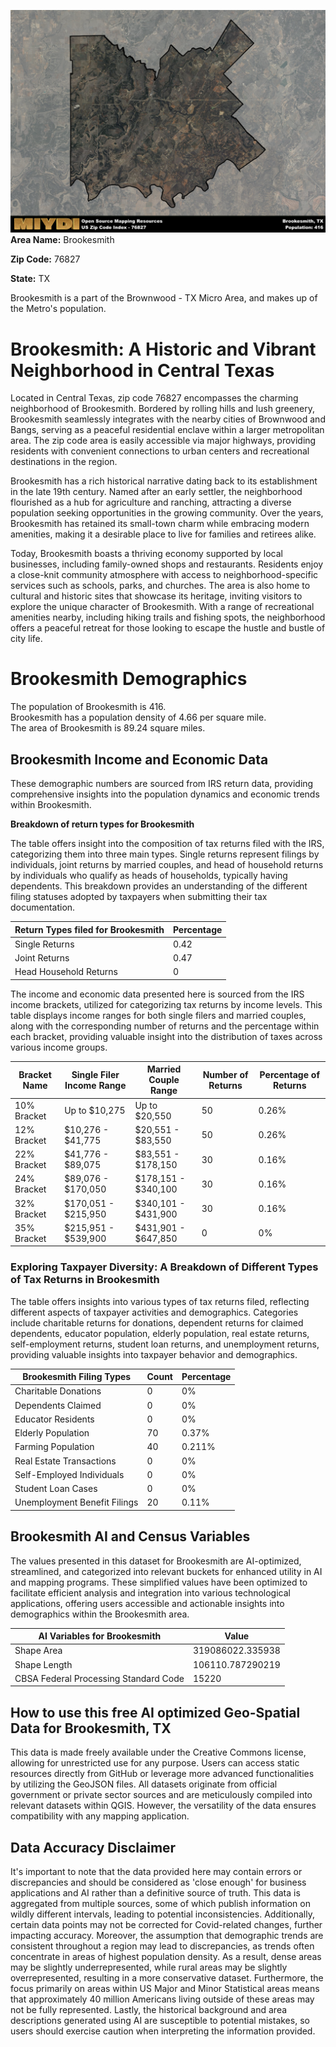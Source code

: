 ![Image Alt Text](../_images/76827.png)
**Area Name:** Brookesmith

**Zip Code:** 76827

**State:** TX

Brookesmith is a part of the Brownwood - TX Micro Area, and makes up  of the Metro's population.  

# Brookesmith: A Historic and Vibrant Neighborhood in Central Texas

Located in Central Texas, zip code 76827 encompasses the charming neighborhood of Brookesmith. Bordered by rolling hills and lush greenery, Brookesmith seamlessly integrates with the nearby cities of Brownwood and Bangs, serving as a peaceful residential enclave within a larger metropolitan area. The zip code area is easily accessible via major highways, providing residents with convenient connections to urban centers and recreational destinations in the region.

Brookesmith has a rich historical narrative dating back to its establishment in the late 19th century. Named after an early settler, the neighborhood flourished as a hub for agriculture and ranching, attracting a diverse population seeking opportunities in the growing community. Over the years, Brookesmith has retained its small-town charm while embracing modern amenities, making it a desirable place to live for families and retirees alike.

Today, Brookesmith boasts a thriving economy supported by local businesses, including family-owned shops and restaurants. Residents enjoy a close-knit community atmosphere with access to neighborhood-specific services such as schools, parks, and churches. The area is also home to cultural and historic sites that showcase its heritage, inviting visitors to explore the unique character of Brookesmith. With a range of recreational amenities nearby, including hiking trails and fishing spots, the neighborhood offers a peaceful retreat for those looking to escape the hustle and bustle of city life.

# Brookesmith Demographics

The population of Brookesmith is 416.  
Brookesmith has a population density of 4.66 per square mile.  
The area of Brookesmith is 89.24 square miles.  

## Brookesmith Income and Economic Data

These demographic numbers are sourced from IRS return data, providing comprehensive insights into the population dynamics and economic trends within Brookesmith.

**Breakdown of return types for Brookesmith**

The table offers insight into the composition of tax returns filed with the IRS, categorizing them into three main types. Single returns represent filings by individuals, joint returns by married couples, and head of household returns by individuals who qualify as heads of households, typically having dependents. This breakdown provides an understanding of the different filing statuses adopted by taxpayers when submitting their tax documentation.

| Return Types filed for Brookesmith                              | Percentage          |
|----------------------------------------------------------|---------------------|
| Single Returns                                            | 0.42 |
| Joint Returns                                             | 0.47 |
| Head Household Returns                                    | 0 |

The income and economic data presented here is sourced from the IRS income brackets, utilized for categorizing tax returns by income levels. This table displays income ranges for both single filers and married couples, along with the corresponding number of returns and the percentage within each bracket, providing valuable insight into the distribution of taxes across various income groups.

| Bracket Name       | Single Filer Income Range | Married Couple Range | Number of Returns | Percentage of Returns |
|--------------------|----------------------------|----------------------|-------------------|-----------------------|
| 10% Bracket        | Up to $10,275              | Up to $20,550        | 50 | 0.26% |
| 12% Bracket        | $10,276 - $41,775          | $20,551 - $83,550    | 50 | 0.26% |
| 22% Bracket        | $41,776 - $89,075          | $83,551 - $178,150   | 30 | 0.16% |
| 24% Bracket        | $89,076 - $170,050         | $178,151 - $340,100  | 30 | 0.16% |
| 32% Bracket        | $170,051 - $215,950        | $340,101 - $431,900  | 30 | 0.16% |
| 35% Bracket        | $215,951 - $539,900        | $431,901 - $647,850  | 0 | 0% |

### Exploring Taxpayer Diversity: A Breakdown of Different Types of Tax Returns in Brookesmith

The table offers insights into various types of tax returns filed, reflecting different aspects of taxpayer activities and demographics. Categories include charitable returns for donations, dependent returns for claimed dependents, educator population, elderly population, real estate returns, self-employment returns, student loan returns, and unemployment returns, providing valuable insights into taxpayer behavior and demographics.

| Brookesmith Filing Types                    | Count | Percentage |
|--------------------------------------|-------|------------|
| Charitable Donations                 | 0 | 0% |
| Dependents Claimed                   | 0 | 0% |
| Educator Residents                   | 0 | 0% |
| Elderly Population                   | 70 | 0.37% |
| Farming Population                   | 40 | 0.211% |
| Real Estate Transactions             | 0 | 0% |
| Self-Employed Individuals            | 0 | 0% |
| Student Loan Cases                   | 0 | 0% |
| Unemployment Benefit Filings         | 20 | 0.11% |

## Brookesmith AI and Census Variables

The values presented in this dataset for Brookesmith are AI-optimized, streamlined, and categorized into relevant buckets for enhanced utility in AI and mapping programs. These simplified values have been optimized to facilitate efficient analysis and integration into various technological applications, offering users accessible and actionable insights into demographics within the Brookesmith area.

| AI Variables for Brookesmith | Value |
|-------------|-------|
| Shape Area | 319086022.335938 |
| Shape Length | 106110.787290219 |
| CBSA Federal Processing Standard Code | 15220 |

## How to use this free AI optimized Geo-Spatial Data for Brookesmith, TX

This data is made freely available under the Creative Commons license, allowing for unrestricted use for any purpose. Users can access static resources directly from GitHub or leverage more advanced functionalities by utilizing the GeoJSON files. All datasets originate from official government or private sector sources and are meticulously compiled into relevant datasets within QGIS. However, the versatility of the data ensures compatibility with any mapping application.

## Data Accuracy Disclaimer
It's important to note that the data provided here may contain errors or discrepancies and should be considered as 'close enough' for business applications and AI rather than a definitive source of truth. This data is aggregated from multiple sources, some of which publish information on wildly different intervals, leading to potential inconsistencies. Additionally, certain data points may not be corrected for Covid-related changes, further impacting accuracy. Moreover, the assumption that demographic trends are consistent throughout a region may lead to discrepancies, as trends often concentrate in areas of highest population density. As a result, dense areas may be slightly underrepresented, while rural areas may be slightly overrepresented, resulting in a more conservative dataset. Furthermore, the focus primarily on areas within US Major and Minor Statistical areas means that approximately 40 million Americans living outside of these areas may not be fully represented. Lastly, the historical background and area descriptions generated using AI are susceptible to potential mistakes, so users should exercise caution when interpreting the information provided.
